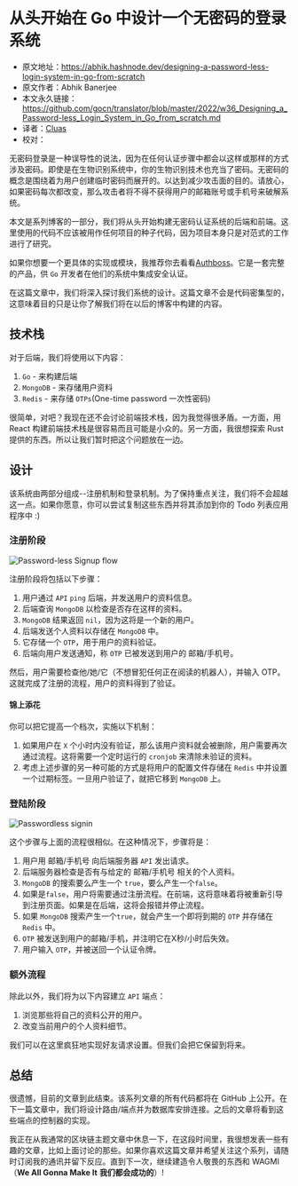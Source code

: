 # 从头开始在 Go 中设计一个无密码的登录系统

- 原文地址：https://abhik.hashnode.dev/designing-a-password-less-login-system-in-go-from-scratch
- 原文作者：Abhik Banerjee
- 本文永久链接：https://github.com/gocn/translator/blob/master/2022/w36_Designing_a_Password-less_Login_System_in_Go_from_scratch.md
- 译者：[Cluas](https://github.com/Cluas)
- 校对：
  

无密码登录是一种误导性的说法，因为在任何认证步骤中都会以这样或那样的方式涉及密码。即使是在生物识别系统中，你的生物识别技术也充当了密码。无密码的概念是围绕着为用户创建临时密码而展开的。以达到减少攻击面的目的。请放心，如果密码每次都改变，那么攻击者将不得不获得用户的邮箱账号或手机号来破解系统。

本文是系列博客的一部分，我们将从头开始构建无密码认证系统的后端和前端。这里使用的代码不应该被用作任何项目的种子代码，因为项目本身只是对范式的工作进行了研究。

如果你想要一个更具体的实现或模块，我推荐你去看看[Authboss](https://github.com/volatiletech/authboss)。它是一套完整的产品，供 `Go` 开发者在他们的系统中集成安全认证。

在这篇文章中，我们将深入探讨我们系统的设计。这篇文章不会是代码密集型的，这意味着目的只是让你了解我们将在以后的博客中构建的内容。

## 技术栈

对于后端，我们将使用以下内容：

1.  `Go` - 来构建后端
2.  `MongoDB` - 来存储用户资料
3.  `Redis` - 来存储 `OTPs`(One-time password 一次性密码)


很简单，对吧？我现在还不会讨论前端技术栈，因为我觉得很矛盾。一方面，用 React 构建前端技术栈是很容易而且可能是小众的。另一方面，我很想探索 Rust 提供的东西。所以让我们暂时把这个问题放在一边。
## 设计

该系统由两部分组成--注册机制和登录机制。为了保持重点关注，我们将不会超越这一点。如果你愿意，你可以尝试复制这些东西并将其添加到你的 Todo 列表应用程序中 :)

### 注册阶段

![Password-less Signup flow](../static/images/2022/w36_Designing_a_Password-less_Login_System_in_Go_from_scratch/Password-less_Signup_flow.avif)

注册阶段将包括以下步骤：

1.  用户通过 `API` `ping` 后端，并发送用户的资料信息。
2.  后端查询 `MongoDB` 以检查是否存在这样的资料。
3.  `MongoDB` 结果返回 `nil`，因为这将是一个新的用户。
4.  后端发送个人资料以存储在 `MongoDB` 中。
5.  它存储一个 `OTP`，用于用户的资料验证。
6.  后端向用户发送通知，称 `OTP` 已被发送到用户的 邮箱/手机号。

然后，用户需要检查他/她/它（不想冒犯任何正在阅读的机器人），并输入 OTP。这就完成了注册的流程，用户的资料得到了验证。

#### 锦上添花
你可以把它提高一个档次，实施以下机制：

1. 如果用户在 `X` 个小时内没有验证，那么该用户资料就会被删除，用户需要再次通过流程。这将需要一个定时运行的 `cronjob` 来清除未验证的资料。
2. 考虑上述步骤的另一种可能的方式是将用户的配置文件存储在 `Redis` 中并设置一个过期标签。一旦用户验证了，就把它移到 `MongoDB` 上。

### 登陆阶段

![Passwordless signin](../static/images/2022/w36_Designing_a_Password-less_Login_System_in_Go_from_scratch/Passwordless_signin.avif)

这个步骤与上面的流程很相似。在这种情况下，步骤将是：

1. 用户用 邮箱/手机号 向后端服务器 `API` 发出请求。
2. 后端服务器检查是否有与给定的 邮箱/手机号 相关的个人资料。
3. `MongoDB` 的搜索要么产生一个 `true`，要么产生一个`false`。
4. 如果是`false`，用户将需要通过注册流程。在前端，这将意味着将被重新引导到注册页面。如果是在后端，这将会报错并停止流程。
5. 如果 `MongoDB` 搜索产生一个`true`，就会产生一个即将到期的 `OTP` 并存储在 `Redis` 中。
6. `OTP` 被发送到用户的邮箱/手机，并注明它在X秒/小时后失效。
7. 用户输入 `OTP`，并被送回一个认证令牌。

### 额外流程

除此以外，我们将为以下内容建立 `API` 端点：

1. 浏览那些将自己的资料公开的用户。
2. 改变当前用户的个人资料细节。

我们可以在这里疯狂地实现好友请求设置。但我们会把它保留到将来。

## 总结

很遗憾，目前的文章到此结束。该系列文章的所有代码都将在 GitHub 上公开。在下一篇文章中，我们将设计路由/端点并为数据库安排连接。之后的文章将看到这些端点的控制器的实现。

我正在从我通常的区块链主题文章中休息一下，在这段时间里，我很想发表一些有趣的文章，比如上面讨论的那些。如果你喜欢这篇文章并希望关注这个系列，请随时订阅我的通讯并留下反应。直到下一次，继续建造令人敬畏的东西和 WAGMI（**We All Gonna Make It**  **我们都会成功的**）!